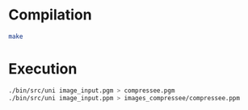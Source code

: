 # Compilation

```bash
make
```

# Execution

```bash
./bin/src/uni image_input.pgm > compressee.pgm 
./bin/src/uni image_input.ppm > images_compressee/compressee.ppm 
```